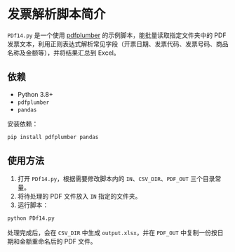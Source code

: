 # 发票解析脚本简介

`PDf14.py` 是一个使用 [pdfplumber](https://github.com/jsvine/pdfplumber) 的示例脚本，能批量读取指定文件夹中的 PDF 发票文本，利用正则表达式解析常见字段（开票日期、发票代码、发票号码、商品名称及金额等），并将结果汇总到 Excel。

## 依赖
- Python 3.8+
- `pdfplumber`
- `pandas`

安装依赖：
```bash
pip install pdfplumber pandas
```

## 使用方法
1. 打开 `PDf14.py`，根据需要修改脚本内的 `IN`、`CSV_DIR`、`PDF_OUT` 三个目录常量。
2. 将待处理的 PDF 文件放入 `IN` 指定的文件夹。
3. 运行脚本：
```bash
python PDf14.py
```

处理完成后，会在 `CSV_DIR` 中生成 `output.xlsx`，并在 `PDF_OUT` 中复制一份按日期和金额重命名后的 PDF 文件。
